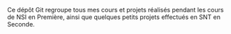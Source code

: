 Ce dépôt Git regroupe tous mes cours et projets réalisés pendant les cours de NSI en Première, ainsi que quelques petits projets effectués en SNT en Seconde.
